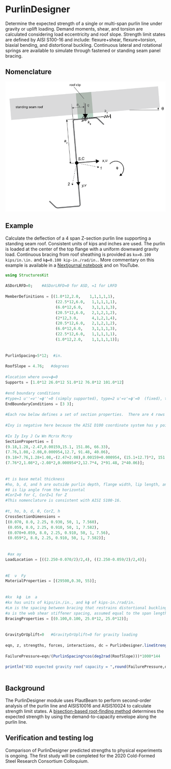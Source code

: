 # PurlinDesigner

Determine the expected strength of a single or multi-span purlin line under gravity or uplift loading.  Demand moments, shear, and torsion are calculated considering load eccentricity and roof slope.  Strength limit states are defined by AISI S100-16 and include: flexure+shear, flexure+torsion, biaxial bending, and distortional buckling.  Continuous lateral and rotational springs are available to simulate through fastened or standing seam panel bracing.  

## Nomenclature

![Module nomenclature](/docs/PurlinDesigner/figures/gravity.png)

## Example
Calculate the deflection of a 4 span Z-section purlin line supporting a standing seam roof.  Consistent units of kips and inches are used.  The purlin is loaded at the center of the top flange with a uniform downward gravity load. Continuous bracing from roof sheathing is provided as `kx=0.100 kips/in.\in.` and `kϕ=0.100 kip-in./rad/in.`.   More commentary on this example is available in a [Nextjournal notebook](https://nextjournal.com/runtosolve/metal-building-standing-seam-roof-design-example/) and on YouTube.

```julia
using StructuresKit

ASDorLRFD=0;    #ASDorLRFD=0 for ASD, =1 for LRFD

MemberDefinitions = [(1.0*12,2.0,    1,1,1,1,1),
                      (22.5*12,6.0,   1,1,1,1,1),
                      (6.0*12,6.0,    3,1,1,1,3),
                      (20.5*12,6.0,   2,1,2,1,2),
                      (2*12,3.0,      4,1,2,1,4),
                      (20.5*12,6.0,   2,1,2,1,2),
                      (6.0*12,6.0,    3,1,1,1,3),
                      (22.5*12,6.0,   1,1,1,1,1),
                      (1.0*12,2.0,    1,1,1,1,1)];


PurlinSpacing=5*12;  #in.

RoofSlope = 4.76;   #degrees

#location where u=v=ϕ=0
Supports = [1.0*12 26.0*12 51.0*12 76.0*12 101.0*12]

#end boundary conditions
#type=1 u''=v''=ϕ''=0 (simply supported), type=2 u'=v'=ϕ'=0  (fixed), type=3 u''=v''=ϕ''=u'''=v'''=ϕ'''=0 (free end, e.g., a cantilever)
EndBoundaryConditions = [3 3];

#Each row below defines a set of section properties.  There are 4 rows because there are 4 cross-sections in this example -  8ZS2.25x070, 8ZS2.25x059, 8ZS2.25x070+ 8ZS2.25x059 at a splice, and 8ZS2.25x059+8ZS2.25x059 at a splice.

#Ixy is negative here because the AISI D100 coordinate system has y pointing up however the PlautBeam.jl coordinate system has y pointing down.

#Ix Iy Ixy J Cw Wn Mcrℓx Mcrℓy
SectionProperties = [
(9.18,1.28,-2.47,0.00159,15.1, 151.86, 66.33),
(7.76,1.08,-2.08,0.000954,12.7, 91.48, 40.06),
(9.18+7.76,1.28+1.08,-(2.47+2.08),0.00159+0.000954, (15.1+12.7)*2, 151.86+91.48, 66.33+40.06),
(7.76*2,1.08*2,-2.08*2,0.000954*2,12.7*4, 2*91.48, 2*40.06)];


#t is base metal thickness
#ho, b, d, and h are outside purlin depth, flange width, lip length, and web flat height
#θ is lip angle from the horizontal
#CorZ=0 for C, CorZ=1 for Z
#This nomenclature is consistent with AISI S100-16.

#t, ho, b, d, θ, CorZ, h
CrossSectionDimensions =
[(0.070, 8.0, 2.25, 0.930, 50, 1, 7.560),
 (0.059, 8.0, 2.25, 0.910, 50, 1, 7.582),
 (0.070+0.059, 8.0, 2.25, 0.910, 50, 1, 7.56),
 (0.059*2, 8.0, 2.25, 0.910, 50, 1, 7.582)];


 #ax ay
LoadLocation = [((2.250-0.070/2)/2,4), ((2.250-0.059/2)/2,4)];


#E  ν  Fy
MaterialProperties = [(29500,0.30, 55)];


#kx  kϕ  Lm  a
#kx has units of kips/in./in., and kϕ of kips-in./rad/in.
#Lm is the spacing between bracing that restrains distortional buckling
#a is the web shear stiffener spacing, assumed equal to the span length here since none are provided
BracingProperties = [(0.100,0.100, 25.0*12, 25.0*12)];


GravityOrUplift=0   #GravityOrUplift=0 for gravity loading

eqn, z, strengths, forces, interactions, dc = PurlinDesigner.lineStrength(ASDorLRFD, GravityOrUplift, MemberDefinitions, SectionProperties, CrossSectionDimensions, MaterialProperties, LoadLocation, BracingProperties, RoofSlope, EndBoundaryConditions, Supports)

FailurePressure=eqn/(PurlinSpacing*cos(deg2rad(RoofSlope)))*1000*144

println("ASD expected gravity roof capacity = ",round(FailurePressure,digits=1), " psf")



```
## Background
The PurlinDesigner module uses PlautBeam to perform second-order analysis of the purlin line and AISIS10016 and AISIS10024 to calculate strength limit states.   A [bisection-based root-finding method](https://en.wikipedia.org/wiki/Bisection_method) determines the expected strength by using the demand-to-capacity envelope along the purlin line.

## Verification and testing log
Comparison of PurlinDesigner predicted strengths to physical experiments is ongoing.  The first study will be completed for the 2020 Cold-Formed Steel Research Consortium Colloquium.
